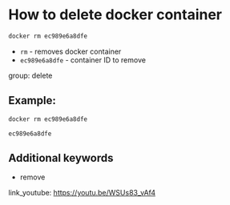 # How to delete docker container

```bash
docker rm ec989e6a8dfe
```

- `rm` - removes docker container
- `ec989e6a8dfe` - container ID to remove

group: delete

## Example: 
```bash
docker rm ec989e6a8dfe
```
```
ec989e6a8dfe
```

## Additional keywords
- remove

link_youtube: https://youtu.be/WSUs83_vAf4
